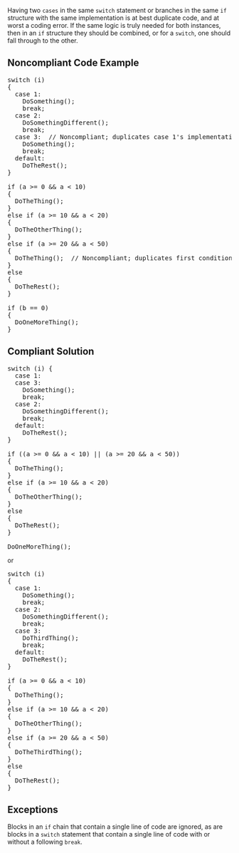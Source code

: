 Having two `cases` in the same `switch` statement or branches in the same `if` structure with the same
implementation is at best duplicate code, and at worst a coding error. If the same logic is truly needed for both instances, then in an
`if` structure they should be combined, or for a `switch`, one should fall through to the other.

## Noncompliant Code Example

<pre>
switch (i)
{
  case 1:
    DoSomething();
    break;
  case 2:
    DoSomethingDifferent();
    break;
  case 3:  // Noncompliant; duplicates case 1's implementation
    DoSomething();
    break;
  default:
    DoTheRest();
}

if (a &gt;= 0 &amp;&amp; a &lt; 10)
{
  DoTheThing();
}
else if (a &gt;= 10 &amp;&amp; a &lt; 20)
{
  DoTheOtherThing();
}
else if (a &gt;= 20 &amp;&amp; a &lt; 50)
{
  DoTheThing();  // Noncompliant; duplicates first condition
}
else
{
  DoTheRest();
}

if (b == 0)
{
  DoOneMoreThing();
}
</pre>

## Compliant Solution

<pre>
switch (i) {
  case 1:
  case 3:
    DoSomething();
    break;
  case 2:
    DoSomethingDifferent();
    break;
  default:
    DoTheRest();
}

if ((a &gt;= 0 &amp;&amp; a &lt; 10) || (a &gt;= 20 &amp;&amp; a &lt; 50))
{
  DoTheThing();
}
else if (a &gt;= 10 &amp;&amp; a &lt; 20)
{
  DoTheOtherThing();
}
else
{
  DoTheRest();
}

DoOneMoreThing();
</pre>

or

<pre>
switch (i)
{
  case 1:
    DoSomething();
    break;
  case 2:
    DoSomethingDifferent();
    break;
  case 3:
    DoThirdThing();
    break;
  default:
    DoTheRest();
}

if (a &gt;= 0 &amp;&amp; a &lt; 10)
{
  DoTheThing();
}
else if (a &gt;= 10 &amp;&amp; a &lt; 20)
{
  DoTheOtherThing();
}
else if (a &gt;= 20 &amp;&amp; a &lt; 50)
{
  DoTheThirdThing();
}
else
{
  DoTheRest();
}
</pre>

## Exceptions

Blocks in an `if` chain that contain a single line of code are ignored, as are blocks in a `switch` statement that contain a
single line of code with or without a following `break`.